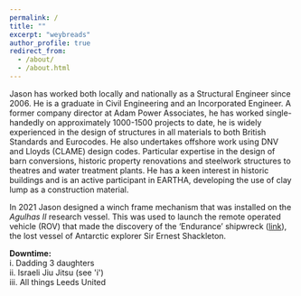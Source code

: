 ```yaml
---
permalink: /
title: ""
excerpt: "weybreads"
author_profile: true
redirect_from: 
  - /about/
  - /about.html
---
```


Jason has worked both locally and nationally as a Structural Engineer since 2006. He is a graduate in Civil Engineering and an Incorporated Engineer. A former company director at Adam Power Associates, he has worked single-handedly on approximately 1000-1500 projects to date, he is widely experienced in the design of structures in all materials to both British Standards and Eurocodes. He also undertakes offshore work using DNV and Lloyds (CLAME) design codes. Particular expertise in the design of barn conversions, historic property renovations and steelwork structures to theatres and water treatment plants.  He has a keen interest in historic buildings and is an active participant in EARTHA, developing the use of clay lump as a construction material.

In 2021 Jason designed a winch frame mechanism that was installed on the <em>Agulhas II</em> research vessel. This was used to launch the remote operated vehicle (ROV) that made the discovery of the ‘Endurance’ shipwreck (<a href="https://www.bbc.co.uk/news/science-environment-60662541">link</a>), the lost vessel of Antarctic explorer Sir Ernest Shackleton. 

<strong>Downtime:</strong><br>
i. Dadding 3 daughters<br>
ii. Israeli Jiu Jitsu (see 'i')<br>
iii. All things Leeds United
